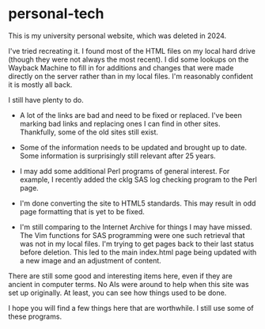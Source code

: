 # personal-tech
This is my university personal website, which was deleted in 2024.

I've tried recreating it. I found most of the HTML files on
my local hard drive (though they were not always the most recent).  I 
did some lookups on the Wayback Machine to fill in for additions and
changes that were made directly on the server rather than in my local files. 
I'm reasonably confident it is mostly all back.

I still have plenty to do.

  - A lot of the links are bad and need to be fixed or replaced. I've
    been marking bad links and replacing ones I can find in other
    sites. Thankfully, some of the old sites still exist.

  - Some of the information needs to be updated and brought up to date.
    Some information is surprisingly still relevant after 25 years.

  - I may add some additional Perl programs of general interest. For example,
    I recently added the cklg SAS log checking program to the Perl page.

  - I'm done converting the site to HTML5 standards. This may result in odd
    page formatting that is yet to be fixed.
  
  - I'm still comparing to the Internet Archive for things I may have
    missed. The Vim functions for SAS programming were one such retrieval
    that was not in my local files. I'm trying to get pages back to their
    last status before deletion. This led to the main index.html page being
    updated with a new image and an adjustment of content.

There are still some good and interesting items here, even if they are 
ancient in computer terms. No AIs were around to help when 
this site was set up originally. At least, you can see how things used
to be done.

I hope you will find a few things here that are worthwhile. I still use
some of these programs.


